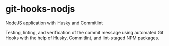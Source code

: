 # git-hooks-nodjs
NodeJS application with Husky and Commitlint

Testing, linting, and verification of the commit message using automated Git Hooks with the help of Husky, Commitlint, and lint-staged NPM packages.
